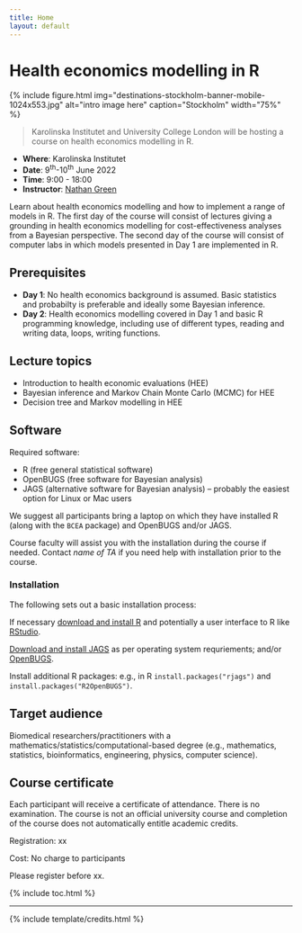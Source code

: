 ```yaml
---
title: Home
layout: default
---
```


# Health economics modelling in R

{% include figure.html img="destinations-stockholm-banner-mobile-1024x553.jpg" alt="intro image here" caption="Stockholm" width="75%" %}

> Karolinska Institutet and University College London will be hosting a course on health economics modelling in R.

* __Where__: Karolinska Institutet
* __Date__: 9<sup>th</sup>-10<sup>th</sup> June 2022
* __Time__: 9:00 - 18:00
* __Instructor__: [Nathan Green](https://iris.ucl.ac.uk/iris/browse/profile?upi=NGGRE44)


Learn about health economics modelling and how to implement a range of models in R.
The first day of the course will consist of lectures giving a grounding in health economics modelling for cost-effectiveness analyses from a Bayesian perspective.
The second day of the course will consist of computer labs in which models presented in Day 1 are implemented in R.

## Prerequisites
* __Day 1__: No health economics background is assumed. Basic statistics and probabilty is preferable and ideally some Bayesian inference.
* __Day 2__: Health economics modelling covered in Day 1 and basic R programming knowledge, including use of different types, reading and writing data, loops, writing functions.

## Lecture topics
* Introduction to health economic evaluations (HEE)
* Bayesian inference and Markov Chain Monte Carlo (MCMC) for HEE
* Decision tree and Markov modelling in HEE


## Software
Required software:
* R (free general statistical software)
* OpenBUGS (free software for Bayesian analysis)
* JAGS (alternative software for Bayesian analysis) – probably the easiest option for Linux or Mac users

We suggest all participants bring a laptop on which they have installed R (along with the `BCEA` package) and OpenBUGS and/or JAGS.

Course faculty will assist you with the installation during the course if needed. Contact *name of TA* if you need help with installation prior to the course.



### Installation
The following sets out a basic installation process:

If necessary [download and install R](https://www.r-project.org/) and potentially a user interface to R like [RStudio](https://www.rstudio.com/).

[Download and install JAGS](https://mcmc-jags.sourceforge.io/) as per operating system requriements;
and/or [OpenBUGS](https://openbugs.net/w/Downloads).

Install additional R packages: e.g., in R `install.packages("rjags")` and `install.packages("R2OpenBUGS")`.

## Target audience
Biomedical researchers/practitioners with a mathematics/statistics/computational-based degree (e.g., mathematics, statistics, bioinformatics, engineering, physics, computer science).

## Course certificate
Each participant will receive a certificate of attendance. There is no examination. The course is not an official university course and completion of the course does not automatically entitle academic credits.

Registration: xx

Cost: No charge to participants

Please register before xx. 

{% include toc.html %}

------

{% include template/credits.html %}
